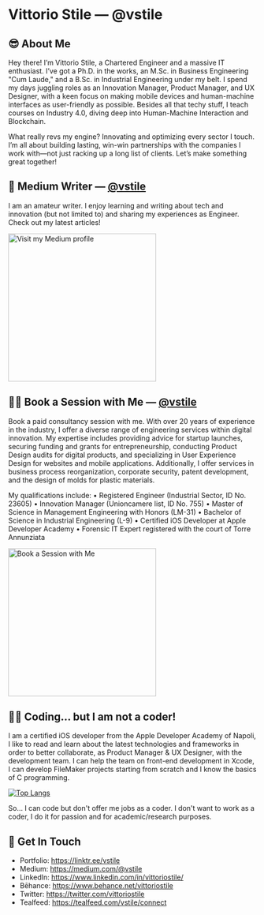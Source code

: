 # Vittorio Stile &mdash; @vstile

## 😎 About Me
Hey there! I’m Vittorio Stile, a Chartered Engineer and a massive IT enthusiast. I’ve got a Ph.D. in the works, an M.Sc. in Business Engineering "Cum Laude," and a B.Sc. in Industrial Engineering under my belt. I spend my days juggling roles as an Innovation Manager, Product Manager, and UX Designer, with a keen focus on making mobile devices and human-machine interfaces as user-friendly as possible. Besides all that techy stuff, I teach courses on Industry 4.0, diving deep into Human-Machine Interaction and Blockchain. 

What really revs my engine? Innovating and optimizing every sector I touch. I’m all about building lasting, win-win partnerships with the companies I work with—not just racking up a long list of clients. Let’s make something great together!

## 📝 Medium Writer &mdash; [@vstile](https://medium.com/@vstile)
I am an amateur writer. I enjoy learning and writing about tech and innovation (but not limited to) and sharing my experiences as Engineer. Check out my latest articles!

<a target="_blank" href="https://medium.com/@vstile"><img src="https://theme.zdassets.com/theme_assets/224203/4a55138e21ad44a9c72c8295181c79fe938a2ae6.svg" alt="Visit my Medium profile" width="300"></a>

## 👨‍🏫 Book a Session with Me &mdash; [@vstile](https://tealfeed.com/vstile/connect)
Book a paid consultancy session with me. With over 20 years of experience in the industry, I offer a diverse range of engineering services within digital innovation. My expertise includes providing advice for startup launches, securing funding and grants for entrepreneurship, conducting Product Design audits for digital products, and specializing in User Experience Design for websites and mobile applications. Additionally, I offer services in business process reorganization, corporate security, patent development, and the design of molds for plastic materials.

My qualifications include:
• Registered Engineer (Industrial Sector, ID No. 23605)
• Innovation Manager (Unioncamere list, ID No. 755)
• Master of Science in Management Engineering with Honors (LM-31)
• Bachelor of Science in Industrial Engineering (L-9)
• Certified iOS Developer at Apple Developer Academy
• Forensic IT Expert registered with the court of Torre Annunziata

<a target="_blank" href="https://tealfeed.com/vstile/connect"><img src="https://framerusercontent.com/images/GXr3tMRCxakFJ2ZIcC2WvdA1OU.png" alt="Book a Session with Me" width="300"></a>

## 👨‍💻 Coding... but I am not a coder!
I am a certified iOS developer from the Apple Developer Academy of Napoli, I like to read and learn about the latest technologies and frameworks in order to better collaborate, as Product Manager & UX Designer, with the development team. I can help the team on front-end development in Xcode, I can develop FileMaker projects starting from scratch and I know the basics of C programming. 

<!--![github stats](https://github-readme-stats.vercel.app/api?username=vstile&show_icons=true&hide=stars)-->
[![Top Langs](https://github-readme-stats.vercel.app/api/top-langs/?username=vstile&layout=compact)](https://github.com/anuraghazra/github-readme-stats)

So... I can code but don't offer me jobs as a coder. I don't want to work as a coder, I do it for passion and for academic/research purposes.

## 📮 Get In Touch
- Portfolio: https://linktr.ee/vstile
- Medium: https://medium.com/@vstile
- LinkedIn: https://www.linkedin.com/in/vittoriostile/
- Bēhance: https://www.behance.net/vittoriostile
- Twitter: https://twitter.com/vittoriostile
- Tealfeed: https://tealfeed.com/vstile/connect

<!--
**vstile/vstile** is a ✨ _special_ ✨ repository because its `README.md` (this file) appears on your GitHub profile.

Here are some ideas to get you started:

- 🔭 I’m currently working on ...
- 🌱 I’m currently learning ...
- 👯 I’m looking to collaborate on ...
- 🤔 I’m looking for help with ...
- 💬 Ask me about ...
- 📫 How to reach me: ...
- 😄 Pronouns: ...
- ⚡ Fun fact: ...
-->

